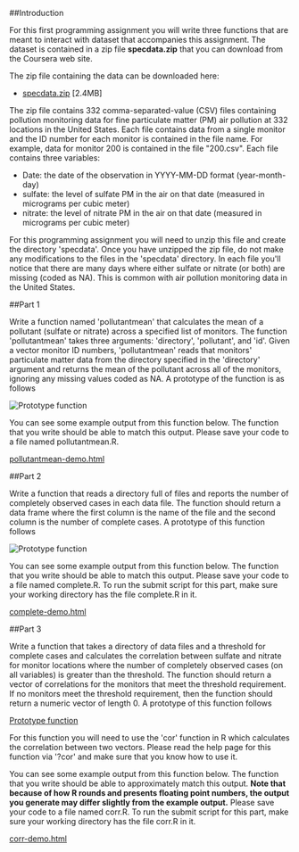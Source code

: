 ##Introduction

For this first programming assignment you will write three functions that are meant to interact with dataset that accompanies this assignment. The dataset is contained in a zip file **specdata.zip** that you can download from the Coursera web site.  

The zip file containing the data can be downloaded here:
* [specdata.zip](https://d396qusza40orc.cloudfront.net/rprog%2Fdata%2Fspecdata.zip) [2.4MB]

The zip file contains 332 comma-separated-value (CSV) files containing pollution monitoring data for fine particulate matter (PM) air pollution at 332 locations in the United States. Each file contains data from a single monitor and the ID number for each monitor is contained in the file name. For example, data for monitor 200 is contained in the file "200.csv". Each file contains three variables:

* Date: the date of the observation in YYYY-MM-DD format (year-month-day)
* sulfate: the level of sulfate PM in the air on that date (measured in micrograms per cubic meter)
* nitrate: the level of nitrate PM in the air on that date (measured in micrograms per cubic meter)

For this programming assignment you will need to unzip this file and create the directory 'specdata'. Once you have unzipped the zip file, do not make any modifications to the files in the 'specdata' directory. In each file you'll notice that there are many days where either sulfate or nitrate (or both) are missing (coded as NA). This is common with air pollution monitoring data in the United States.

##Part 1

Write a function named 'pollutantmean' that calculates the mean of a pollutant (sulfate or nitrate) across a specified list of monitors. The function 'pollutantmean' takes three arguments: 'directory', 'pollutant', and 'id'. Given a vector monitor ID numbers, 'pollutantmean' reads that monitors' particulate matter data from the directory specified in the 'directory' argument and returns the mean of the pollutant across all of the monitors, ignoring any missing values coded as NA. A prototype of the function is as follows

![Prototype function](https://d3c33hcgiwev3.cloudfront.net/imageAssetProxy.v1/AniR5o00EeWk4wrqfRkIMQ_26d94fc4f878a8b60240f6fda6e17f6c_Screen-Shot-2015-11-17-at-9.03.29-AM.png?expiry=1539388800000&hmac=9eo7Vz6og5hwtDxjfheGUNXWZ3nq2FYAVkolFlPcN28)

You can see some example output from this function below. The function that you write should be able to match this output. Please save your code to a file named pollutantmean.R.

[pollutantmean-demo.html](https://d3c33hcgiwev3.cloudfront.net/_3b0da118473bfa0845efddcbe29cc336_pollutantmean-demo.html?Expires=1539388800&Signature=jiYr9WGXHULEHa-TQkz7JHfArTeTz~X-SSZ9ThoenlbT~nkiEAH7BeiZCog0B-hTXd7KjChyFe3KlIZtCL2B1aUruKpYBUvz75ChPMarR0QLWKk~yr10zd-FlcU6F5yQbwDfmAk8FLOrU~zuavjygrog6MzoBjSpQJO7buDjnkY_&Key-Pair-Id=APKAJLTNE6QMUY6HBC5A)

##Part 2

Write a function that reads a directory full of files and reports the number of completely observed cases in each data file. The function should return a data frame where the first column is the name of the file and the second column is the number of complete cases. A prototype of this function follows

![Prototype function](https://d3c33hcgiwev3.cloudfront.net/imageAssetProxy.v1/Jnt5oY00EeWisRLkE7o57Q_2713e281672695ec59b29f83ec95f7b1_Screen-Shot-2015-11-17-at-9.04.23-AM.png?expiry=1539388800000&hmac=HAP6KyRocq16A2lubd0MxhG5lckyoGV-xTWIZ3TmGf8) 

You can see some example output from this function below. The function that you write should be able to match this output. Please save your code to a file named complete.R. To run the submit script for this part, make sure your working directory has the file complete.R in it.

[complete-demo.html](https://d3c33hcgiwev3.cloudfront.net/_3b0da118473bfa0845efddcbe29cc336_complete-demo.html?Expires=1539388800&Signature=ZZgmThcj0EmV2gppV8ajGnM8DHZsN42qsK-QHeYMmna5tx5hAjGodaUnvcLfqp95I4RNDDRXIghpofN5WnrRlkwUzxcEqbZzjg9cSs3hhOdeX7PtGUTQvaGwqEaWN~fVH-LQAsespOe7aU0VQpwkINIuisnxkKtp0d65lE3pUzE_&Key-Pair-Id=APKAJLTNE6QMUY6HBC5A)

##Part 3

Write a function that takes a directory of data files and a threshold for complete cases and calculates the correlation between sulfate and nitrate for monitor locations where the number of completely observed cases (on all variables) is greater than the threshold. The function should return a vector of correlations for the monitors that meet the threshold requirement. If no monitors meet the threshold requirement, then the function should return a numeric vector of length 0. A prototype of this function follows

[Prototype function](https://d3c33hcgiwev3.cloudfront.net/imageAssetProxy.v1/OXaiR400EeWk4wrqfRkIMQ_dafbb49ef127335cf1f9468fcadbd4ee_Screen-Shot-2015-11-17-at-9.05.01-AM.png?expiry=1539388800000&hmac=HiwzVyQTKP9hbDBLQ2hu69PfHGFAl04jkg1FOGG49bQ)

For this function you will need to use the 'cor' function in R which calculates the correlation between two vectors. Please read the help page for this function via '?cor' and make sure that you know how to use it.  

You can see some example output from this function below. The function that you write should be able to approximately match this output. **Note that because of how R rounds and presents floating point numbers, the output you generate may differ slightly from the example output.** Please save your code to a file named corr.R. To run the submit script for this part, make sure your working directory has the file corr.R in it.

[corr-demo.html](https://d3c33hcgiwev3.cloudfront.net/_e92e575b8e62dcb1e3a086d2ff0d5a1e_corr-demo.html?Expires=1539388800&Signature=TLRYRxjZvdFLIM96GDkqrUTvYs4j6kiA1ELgmGbXp3OAGo694B85-urfOvOCeBmTwXaup69MVddNdytJ9CyqK1N0B40qsS4xIdvfdC~N-6GYu54fnQggYG7LdY1GA632MocTdzNWPsFz3V~1QJwl-8SId6Ge444XkopV81XUTeY_&Key-Pair-Id=APKAJLTNE6QMUY6HBC5A)